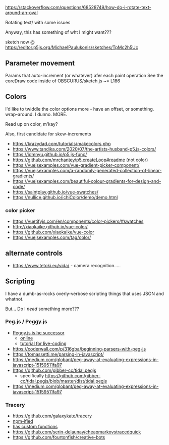 https://stackoverflow.com/questions/68528749/how-do-i-rotate-text-around-an-oval

Rotating text/ with some issues

Anyway, this has something of wht I might want???

sketch now @ https://editor.p5js.org/MichaelPaulukonis/sketches/TpMc2h5Uc


## Parameter movement

Params that auto-increment (or whatever) afer each paint operation
See the coreDraw code inside of OBSCURUS/sketch.js ~= L186


## Colors

I'd like to twiddle the color options more - have an offset, or something. wrap-around. I dunno. MORE.

Read up on color, m'kay?

Also, first candidate for skew-increments

- <https://krazydad.com/tutorials/makecolors.php>
- <https://www.tandika.com/2020/07/the-artists-husband-p5.js-colors/>
- <https://idmnyu.github.io/p5.js-func/>
- <https://github.com/mrchantey/p5.createLoop#readme> (not color)
- https://vuejsexamples.com/vue-gradient-picker-component/
- https://vuejsexamples.com/a-randomly-generated-collection-of-linear-gradients/
- https://vuejsexamples.com/beautiful-colour-gradients-for-design-and-code/
- https://saintplay.github.io/vue-swatches/
- https://nullice.github.io/ichiColor/demo/demo.html


### color picker

- https://vuetifyjs.com/en/components/color-pickers/#swatches
- http://xiaokaike.github.io/vue-color/
- https://github.com/xiaokaike/vue-color
- https://vuejsexamples.com/tag/color/

## alternate controls

- <https://www.tetoki.eu/vida/> - camera recognition.....


## Scripting

I have a dumb-as-rocks overly-verbose scripting things that uses JSON and whatnot.


But... Do I _need_ something more???


### Peg.js / Peggy.js

- [Peggy.js is he successor](https://github.com/peggyjs/peggy)
  - [online](https://peggyjs.org/online)
  - [tutorial for live-coding](http://alicelab.world/workshop_nime_2017/tutorial.html)
- <https://coderwall.com/p/316gba/beginning-parsers-with-peg-js>
- <https://tomassetti.me/parsing-in-javascript/>
- <https://medium.com/globant/peg-away-at-evaluating-expressions-in-javascript-15159511fa97>
- <https://github.com/gibber-cc/tidal.pegjs>
  - specifically <https://github.com/gibber-cc/tidal.pegjs/blob/master/dist/tidal.pegjs>
- <https://medium.com/globant/peg-away-at-evaluating-expressions-in-javascript-15159511fa97>


### Tracery

- <https://github.com/galaxykate/tracery>
- [npm-ified](https://github.com/v21/tracery)
- [has custom functions](https://github.com/dropecho/storygen)
- <https://github.com/serin-delaunay/cheapmarkovstracedquick>
- <https://github.com/fourtonfish/creative-bots>

